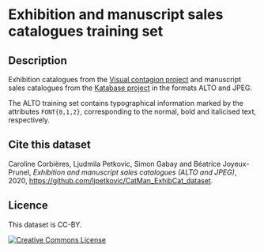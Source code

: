 # Exhibition and manuscript sales catalogues training set

## Description

Exhibition catalogues from the [Visual contagion project](https://gitlab.unige.ch/Beatrice.Joyeux-Prunel/visual-contagions) and manuscript sales catalogues from the [Katabase project](https://github.com/katabase) in the formats ALTO and JPEG. 

The ALTO training set contains typographical information marked by the attributes `FONT{0,1,2}`, corresponding to the normal, bold and italicised text, respectively. 

<!-- The ALTO files are transformed with Ljudmila Petkovic's python scripts that you can find [here](https://github.com/ljpetkovic/OCR-cat/tree/master). -->

## Cite this dataset

Caroline Corbières, Ljudmila Petkovic, Simon Gabay and Béatrice Joyeux-Prunel, _Exhibition and manuscript sales catalogues (ALTO and JPEG)_, 2020, https://github.com/ljpetkovic/CatMan_ExhibCat_dataset.

## Licence

This dataset is CC-BY.

<a rel="license" href="https://creativecommons.org/licenses/by/2.0"><img alt="Creative Commons License" style="border-width:0" src="https://i.creativecommons.org/l/by/2.0/88x31.png" /></a><br/>
